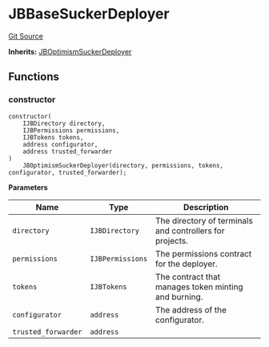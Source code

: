 # JBBaseSuckerDeployer
[Git Source](https://github.com/Bananapus/nana-suckers/blob/faba69dd26a284c037886fb39a0fe6a34055e8dd/src/deployers/JBBaseSuckerDeployer.sol)

**Inherits:**
[JBOptimismSuckerDeployer](/docs/dev/v4/api/suckers/deployers/JBOptimismSuckerDeployer.md)


## Functions
### constructor


```solidity
constructor(
    IJBDirectory directory,
    IJBPermissions permissions,
    IJBTokens tokens,
    address configurator,
    address trusted_forwarder
)
    JBOptimismSuckerDeployer(directory, permissions, tokens, configurator, trusted_forwarder);
```
**Parameters**

|Name|Type|Description|
|----|----|-----------|
|`directory`|`IJBDirectory`|The directory of terminals and controllers for projects.|
|`permissions`|`IJBPermissions`|The permissions contract for the deployer.|
|`tokens`|`IJBTokens`|The contract that manages token minting and burning.|
|`configurator`|`address`|The address of the configurator.|
|`trusted_forwarder`|`address`||


